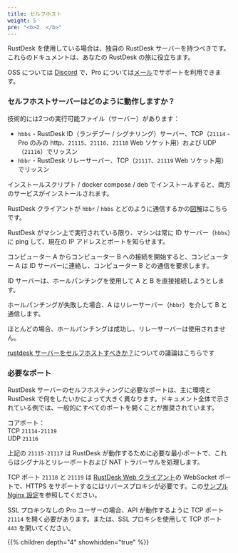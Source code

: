 ```yaml
---
title: セルフホスト
weight: 5
pre: "<b>2. </b>"
---
```


RustDesk を使用している場合は、独自の RustDesk サーバーを持つべきです。これらのドキュメントは、あなたの RustDesk の旅に役立ちます。

OSS については [Discord](https://discord.com/invite/nDceKgxnkV) で、Pro については[メール](mailto:support@rustdesk.com)でサポートを利用できます。

### セルフホストサーバーはどのように動作しますか？

技術的には2つの実行可能ファイル（サーバー）があります：

- `hbbs` - RustDesk ID（ランデブー / シグナリング）サーバー、TCP（`21114` - Pro のみの http、`21115`、`21116`、`21118` Web ソケット用）および UDP（`21116`）でリッスン
- `hbbr` - RustDesk リレーサーバー、TCP（`21117`、`21119` Web ソケット用）でリッスン

インストールスクリプト / docker compose / deb でインストールすると、両方のサービスがインストールされます。

RustDesk クライアントが `hbbr` / `hbbs` とどのように通信するかの[図解](https://github.com/rustdesk/rustdesk/wiki/How-does-RustDesk-work%3F)はこちらです。

RustDesk がマシン上で実行されている限り、マシンは常に ID サーバー（`hbbs`）に ping して、現在の IP アドレスとポートを知らせます。

コンピューター A からコンピューター B への接続を開始すると、コンピューター A は ID サーバーに連絡し、コンピューター B との通信を要求します。

ID サーバーは、ホールパンチングを使用して A と B を直接接続しようとします。

ホールパンチングが失敗した場合、A はリレーサーバー（`hbbr`）を介して B と通信します。

ほとんどの場合、ホールパンチングは成功し、リレーサーバーは使用されません。

[rustdesk サーバーをセルフホストすべきか？](https://www.reddit.com/r/rustdesk/comments/1cr8kfv/should_you_selfhost_a_rustdesk_server/)についての議論はこちらです

### 必要なポート

RustDesk サーバーのセルフホスティングに必要なポートは、主に環境と RustDesk で何をしたいかによって大きく異なります。ドキュメント全体で示されている例では、一般的にすべてのポートを開くことが推奨されています。

コアポート：\
TCP `21114-21119` \
UDP `21116`

上記の `21115-21117` は RustDesk が動作するために必要な最小ポートで、これらはシグナルとリレーポートおよび NAT トラバーサルを処理します。

TCP ポート `21118` と `21119` は [RustDesk Web クライアント](https://rustdesk.com/web/)の WebSocket ポートで、HTTPS をサポートするにはリバースプロキシが必要です。この[サンプル Nginx 設定](/docs/en/self-host/rustdesk-server-pro/faq/#8-add-websocket-secure-wss-support-for-the-id-server-and-relay-server-to-enable-secure-communication-for-the-web-client)を参照してください。

SSL プロキシなしの Pro ユーザーの場合、API が動作するように TCP ポート `21114` を開く必要があります。または、SSL プロキシを使用して TCP ポート `443` を開いてください。

{{% children depth="4" showhidden="true" %}}